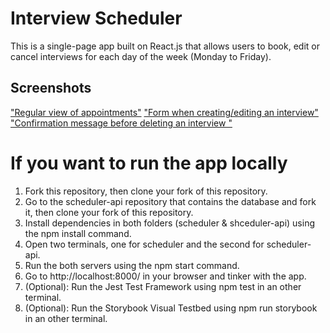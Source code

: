 # Interview Scheduler

This is a single-page app built on React.js that allows users to book, edit or cancel interviews for each day of the week (Monday to Friday).

## Screenshots

["Regular view of appointments"](https://github.com/antosha-85/scheduler/blob/master/docs/Deleting%20view.png?raw=true)
["Form when creating/editing an interview"](https://github.com/antosha-85/scheduler/blob/master/docs/Regular%20view.png?raw=true)
["Confirmation message before deleting an interview "](https://github.com/antosha-85/scheduler/blob/master/docs/Saving%20view.png?raw=true)

# If you want to run the app locally
1. Fork this repository, then clone your fork of this repository.
2. Go to the scheduler-api repository that contains the database and fork it, then clone your fork of this repository.
3. Install dependencies in both folders (scheduler & shceduler-api) using the npm install command.
4. Open two terminals, one for scheduler and the second for scheduler-api.
5. Run the both servers using the npm start command.
6. Go to http://localhost:8000/ in your browser and tinker with the app.
7. (Optional): Run the Jest Test Framework using npm test in an other terminal.
8. (Optional): Run the Storybook Visual Testbed using npm run storybook in an other terminal.
